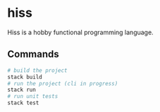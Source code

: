 # hiss
Hiss is a hobby functional programming language.

## Commands
```bash
# build the project
stack build 
# run the project (cli in progress)
stack run
# run unit tests
stack test
```